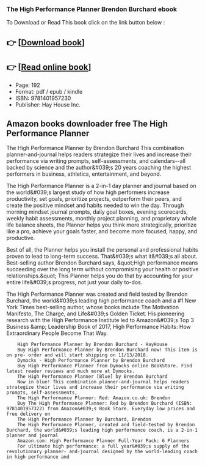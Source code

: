 ### The High Performance Planner Brendon Burchard ebook

To Download or Read This book click on the link button below :

## 👉  [**[Download book](http://get-pdfs.com/download.php?group=book&from=github.com&id=528601&lnk=1064 "Download book")**]

## 👉  [**[Read online book](http://get-pdfs.com/download.php?group=book&from=github.com&id=528601&lnk=1064 "Read online book")**]


* Page: 192
* Format: pdf / epub / kindle
* ISBN: 9781401957230
* Publisher: Hay House Inc.



## Amazon books downloader free The High Performance Planner



The High Performance Planner by Brendon Burchard This combination planner-and-journal helps readers strategize their lives and increase their performance via writing prompts, self-assessments, and calendars--all backed by science and the author&amp;#039;s 20 years coaching the highest performers in business, athletics, entertainment, and beyond.

 The High Performance Planner is a 2-in-1 day planner and journal based on the world&amp;#039;s largest study of how high performers increase productivity, set goals, prioritize projects, outperform their peers, and create the positive mindset and habits needed to win the day. Through morning mindset journal prompts, daily goal boxes, evening scorecards, weekly habit assessments, monthly project planning, and proprietary whole life balance sheets, the Planner helps you think more strategically, prioritize like a pro, achieve your goals faster, and become more focused, happy, and productive.

 Best of all, the Planner helps you install the personal and professional habits proven to lead to long-term success. That&amp;#039;s what it&amp;#039;s all about. Best-selling author Brendon Burchard says, &amp;quot;High performance means succeeding over the long term without compromising your health or positive relationships.&amp;quot; This Planner helps you do that by accounting for your entire life&amp;#039;s progress, not just your daily to-dos.

 The High Performance Planner was created and field tested by Brendon Burchard, the world&amp;#039;s leading high performance coach and a #1 New York Times best-selling author, whose books include The Motivation Manifesto, The Charge, and Life&amp;#039;s Golden Ticket. His pioneering research with the High Performance Institute led to Amazon&amp;#039;s Top 3 Business &amp;amp; Leadership Book of 2017, High Performance Habits: How Extraordinary People Become That Way.


        High Performance Planner by Brendon Burchard - HayHouse
        Buy High Performance Planner by Brendon Burchard now! This item is on pre- order and will start shipping on 11/13/2018.
        Dymocks - High Performance Planner by Brendon Burchard
        Buy High Performance Planner from Dymocks online BookStore. Find latest reader reviews and much more at Dymocks.
        The High Performance Planner [Blue] by Brendon Burchard
        Now in blue! This combination planner-and-journal helps readers strategize their lives and increase their performance via writing prompts, self-assessments, 
        The High Performance Planner: Red: Amazon.co.uk: Brendon
        Buy The High Performance Planner: Red by Brendon Burchard (ISBN: 9781401957322) from Amazon&#039;s Book Store. Everyday low prices and free delivery on 
        The High Performance Planner by Burchard, Brendon
        The High Performance Planner, created and field-tested by Brendon Burchard, the world&#039;s leading high performance coach, is a 2-in-1 planner and journal 
        Amazon.com: High Performance Planner Full-Year Pack: 6 Planners
        For ultimate high performance: a full year&#039;s supply of the revolutionary planner- and-journal designed by the world-leading coach in high performance and 
    




